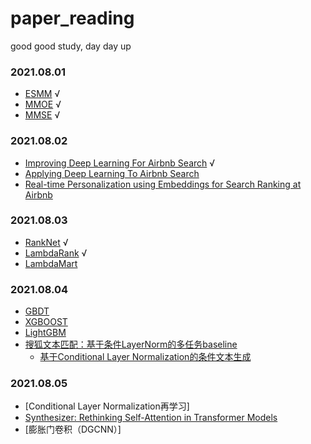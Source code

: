 # paper_reading
good good study, day day up

### 2021.08.01
* [ESMM](https://github.com/kavin525zhang/paper_reading/blob/main/CTR/Entire%20Space%20Multi-Task%20Model%EF%BC%9AAn%20Effictive%20Approach%20for%20Estimating%20Post-Click%20Conversion%20Rate.md) √
* [MMOE](https://github.com/kavin525zhang/paper_reading/blob/main/CTR/Modeling%20Task%20Relationships%20in%20Multi-task%20Learning%20with%20Multi-gate%20Mixture-of-Experts.md) √
* [MMSE](https://github.com/kavin525zhang/paper_reading/blob/main/CTR/Multitask%20Mixture%20of%20Sequential%20Experts%20for%20User%20Activity%20Streams.md) √

### 2021.08.02
* [Improving Deep Learning For Airbnb Search](https://github.com/kavin525zhang/paper_reading/blob/main/information_retrieval/Improving%20Deep%20Learning%20For%20Airbnb%20Search.md) √
* [Applying Deep Learning To Airbnb Search](https://github.com/kavin525zhang/paper_reading/blob/main/information_retrieval/Applying%20Deep%20Learning%20To%20Airbnb%20Search.md)
* [Real-time Personalization using Embeddings for Search Ranking at Airbnb](https://github.com/kavin525zhang/paper_reading/blob/main/information_retrieval/Real-time%20Personalization%20using%20Embeddings%20for%20Search%20Ranking%20at%20Airbnb.md)

### 2021.08.03
* [RankNet](https://github.com/kavin525zhang/paper_reading/blob/main/information_retrieval/RankNet.pdf) √
* [LambdaRank](https://github.com/kavin525zhang/paper_reading/blob/main/information_retrieval/LambdaRank.pdf) √
* [LambdaMart](https://github.com/kavin525zhang/paper_reading/blob/main/information_retrieval/LambdaMart.pdf)

### 2021.08.04
* [GBDT]()
* [XGBOOST]()
* [LightGBM]()
* [搜狐文本匹配：基于条件LayerNorm的多任务baseline](https://kexue.fm/archives/8337)
    * [基于Conditional Layer Normalization的条件文本生成](https://kexue.fm/archives/7124)

### 2021.08.05
* [Conditional Layer Normalization再学习]
* [Synthesizer: Rethinking Self-Attention in Transformer Models](https://arxiv.org/pdf/2005.00743.pdf)
* [膨胀门卷积（DGCNN）]
